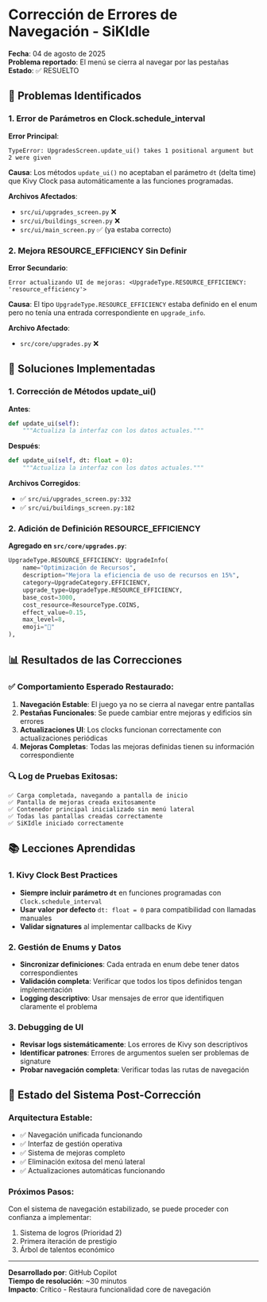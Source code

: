 # Corrección de Errores de Navegación - SiKIdle

**Fecha**: 04 de agosto de 2025  
**Problema reportado**: El menú se cierra al navegar por las pestañas  
**Estado**: ✅ RESUELTO

## 🐛 Problemas Identificados

### 1. Error de Parámetros en Clock.schedule_interval
**Error Principal**: 
```
TypeError: UpgradesScreen.update_ui() takes 1 positional argument but 2 were given
```

**Causa**: Los métodos `update_ui()` no aceptaban el parámetro `dt` (delta time) que Kivy Clock pasa automáticamente a las funciones programadas.

**Archivos Afectados**:
- `src/ui/upgrades_screen.py` ❌
- `src/ui/buildings_screen.py` ❌  
- `src/ui/main_screen.py` ✅ (ya estaba correcto)

### 2. Mejora RESOURCE_EFFICIENCY Sin Definir
**Error Secundario**:
```
Error actualizando UI de mejoras: <UpgradeType.RESOURCE_EFFICIENCY: 'resource_efficiency'>
```

**Causa**: El tipo `UpgradeType.RESOURCE_EFFICIENCY` estaba definido en el enum pero no tenía una entrada correspondiente en `upgrade_info`.

**Archivo Afectado**:
- `src/core/upgrades.py` ❌

## 🔧 Soluciones Implementadas

### 1. Corrección de Métodos update_ui()

**Antes**:
```python
def update_ui(self):
    """Actualiza la interfaz con los datos actuales."""
```

**Después**:
```python
def update_ui(self, dt: float = 0):
    """Actualiza la interfaz con los datos actuales."""
```

**Archivos Corregidos**:
- ✅ `src/ui/upgrades_screen.py:332`
- ✅ `src/ui/buildings_screen.py:182`

### 2. Adición de Definición RESOURCE_EFFICIENCY

**Agregado en `src/core/upgrades.py`**:
```python
UpgradeType.RESOURCE_EFFICIENCY: UpgradeInfo(
    name="Optimización de Recursos",
    description="Mejora la eficiencia de uso de recursos en 15%",
    category=UpgradeCategory.EFFICIENCY,
    upgrade_type=UpgradeType.RESOURCE_EFFICIENCY,
    base_cost=3000,
    cost_resource=ResourceType.COINS,
    effect_value=0.15,
    max_level=8,
    emoji="🔄"
),
```

## 📊 Resultados de las Correcciones

### ✅ Comportamiento Esperado Restaurado:
1. **Navegación Estable**: El juego ya no se cierra al navegar entre pantallas
2. **Pestañas Funcionales**: Se puede cambiar entre mejoras y edificios sin errores
3. **Actualizaciones UI**: Los clocks funcionan correctamente con actualizaciones periódicas
4. **Mejoras Completas**: Todas las mejoras definidas tienen su información correspondiente

### 🔍 Log de Pruebas Exitosas:
```
✅ Carga completada, navegando a pantalla de inicio
✅ Pantalla de mejoras creada exitosamente  
✅ Contenedor principal inicializado sin menú lateral
✅ Todas las pantallas creadas correctamente
✅ SiKIdle iniciado correctamente
```

## 📚 Lecciones Aprendidas

### 1. Kivy Clock Best Practices
- **Siempre incluir parámetro `dt`** en funciones programadas con `Clock.schedule_interval`
- **Usar valor por defecto** `dt: float = 0` para compatibilidad con llamadas manuales
- **Validar signatures** al implementar callbacks de Kivy

### 2. Gestión de Enums y Datos
- **Sincronizar definiciones**: Cada entrada en enum debe tener datos correspondientes
- **Validación completa**: Verificar que todos los tipos definidos tengan implementación
- **Logging descriptivo**: Usar mensajes de error que identifiquen claramente el problema

### 3. Debugging de UI
- **Revisar logs sistemáticamente**: Los errores de Kivy son descriptivos
- **Identificar patrones**: Errores de argumentos suelen ser problemas de signature
- **Probar navegación completa**: Verificar todas las rutas de navegación

## 🎯 Estado del Sistema Post-Corrección

### Arquitectura Estable:
- ✅ Navegación unificada funcionando
- ✅ Interfaz de gestión operativa  
- ✅ Sistema de mejoras completo
- ✅ Eliminación exitosa del menú lateral
- ✅ Actualizaciones automáticas funcionando

### Próximos Pasos:
Con el sistema de navegación estabilizado, se puede proceder con confianza a implementar:
1. Sistema de logros (Prioridad 2)
2. Primera iteración de prestigio
3. Árbol de talentos económico

---

**Desarrollado por**: GitHub Copilot  
**Tiempo de resolución**: ~30 minutos  
**Impacto**: Crítico - Restaura funcionalidad core de navegación
